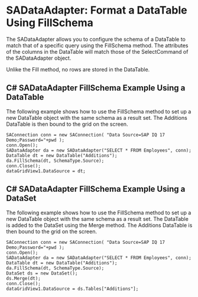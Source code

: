 <!-- loio3bd0cbfc6c5f1014a4288ffa24aeedc7 -->

# SADataAdapter: Format a DataTable Using FillSchema

The SADataAdapter allows you to configure the schema of a DataTable to match that of a specific query using the FillSchema method. The attributes of the columns in the DataTable will match those of the SelectCommand of the SADataAdapter object.



Unlike the Fill method, no rows are stored in the DataTable.



## C\# SADataAdapter FillSchema Example Using a DataTable

The following example shows how to use the FillSchema method to set up a new DataTable object with the same schema as a result set. The Additions DataTable is then bound to the grid on the screen.

```
SAConnection conn = new SAConnection( "Data Source=SAP IQ 17 Demo;Password="+pwd );
conn.Open();
SADataAdapter da = new SADataAdapter("SELECT * FROM Employees", conn);
DataTable dt = new DataTable("Additions");
da.FillSchema(dt, SchemaType.Source);
conn.Close();
dataGridView1.DataSource = dt;
```



## C\# SADataAdapter FillSchema Example Using a DataSet

The following example shows how to use the FillSchema method to set up a new DataTable object with the same schema as a result set. The DataTable is added to the DataSet using the Merge method. The Additions DataTable is then bound to the grid on the screen.

```
SAConnection conn = new SAConnection( "Data Source=SAP IQ 17 Demo;Password="+pwd );
conn.Open();
SADataAdapter da = new SADataAdapter("SELECT * FROM Employees", conn);
DataTable dt = new DataTable("Additions");
da.FillSchema(dt, SchemaType.Source);
DataSet ds = new DataSet();
ds.Merge(dt);
conn.Close();
dataGridView1.DataSource = ds.Tables["Additions"];
```

